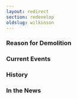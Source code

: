 ```yaml
---
layout: redirect
section: redevelop
oldslug: wilkinson
---
```


### Reason for Demolition


### Current Events


### History


### In the News
